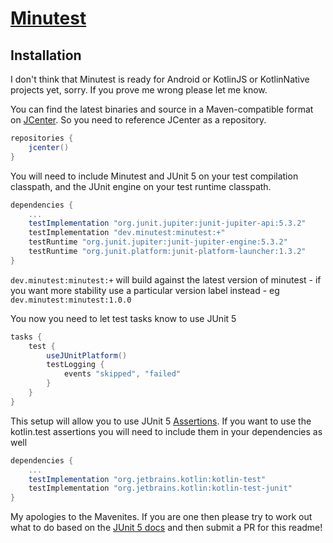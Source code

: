 # [Minutest](README.md)

## Installation

I don't think that Minutest is ready for Android or KotlinJS or KotlinNative projects yet, sorry. If you prove me wrong please let me know.

You can find the latest binaries and source in a Maven-compatible format on [JCenter](https://bintray.com/dmcg/oneeyedmen-mvn/minutest). So you need to reference JCenter as a repository.

```groovy
repositories {
    jcenter()
}
```

You will need to include Minutest and JUnit 5 on your test compilation classpath, and the JUnit engine on your test runtime classpath. 

```groovy
dependencies {
    ...
    testImplementation "org.junit.jupiter:junit-jupiter-api:5.3.2"
    testImplementation "dev.minutest:minutest:+"
    testRuntime "org.junit.jupiter:junit-jupiter-engine:5.3.2"
    testRuntime "org.junit.platform:junit-platform-launcher:1.3.2"
}
```

`dev.minutest:minutest:+` will build against the latest version of minutest - if you want more stability use a particular version label instead - eg `dev.minutest:minutest:1.0.0`

You now you need to let test tasks know to use JUnit 5

```groovy
tasks {
    test {
        useJUnitPlatform()
        testLogging {
            events "skipped", "failed"
        }
    }
}
```

This setup will allow you to use JUnit 5 [Assertions](https://junit.org/junit5/docs/current/user-guide/#writing-tests-assertions).
If you want to use the kotlin.test assertions you will need to include them in your dependencies as well

```groovy
dependencies {
    ...
    testImplementation "org.jetbrains.kotlin:kotlin-test"
    testImplementation "org.jetbrains.kotlin:kotlin-test-junit"
}
```

My apologies to the Mavenites. If you are one then please try to work out what to do based on the [JUnit 5 docs](https://junit.org/junit5/docs/current/user-guide/#installation) and then submit a PR for this readme!

